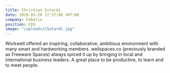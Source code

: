 ```yaml
---
title: Christian Sutardi
date: 2019-03-20 17:37:00 +07:00
company: Fabelio
position: CEO
image: "/uploads/CSutardi.jpg"
---
```


Workwell offered an inspiring, collaborative, ambitious environment with many smart and hardworking members. wellspaces.co (previously branded as Freeware Spaces) always spiced it up by bringing in local and international business leaders. A great place to be productive, to learn and to meet people.